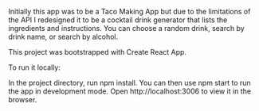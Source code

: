 Initially this app was to be a Taco Making App but due to the limitations of the API I redesigned it to be a cocktail drink generator that lists the ingredients and instructions.
You can choose a random drink, search by drink name, or search by alcohol.

This project was bootstrapped with Create React App.

To run it locally:

In the project directory, run npm install.
You can then use npm start to run the app in development mode.
Open http://localhost:3006 to view it in the browser.
